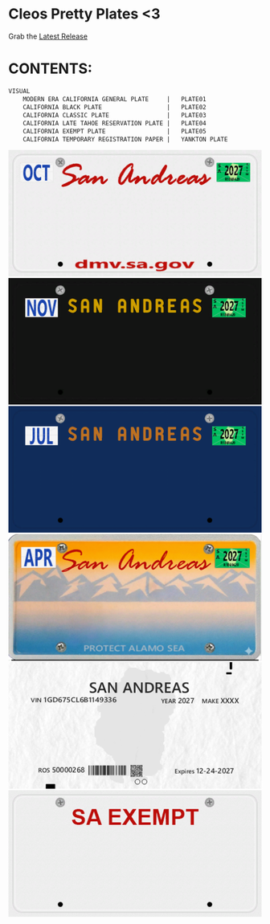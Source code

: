 # Cleos Pretty Plates &lt;3

Grab the [Latest Release](https://github.com/cmish00/CleosPrettyPlates/releases/latest)

# CONTENTS:
	VISUAL
		MODERN ERA CALIFORNIA GENERAL PLATE		|	PLATE01
		CALIFORNIA BLACK PLATE					|	PLATE02
		CALIFORNIA CLASSIC PLATE				|	PLATE03
		CALIFORNIA LATE TAHOE RESERVATION PLATE	|	PLATE04
		CALIFORNIA EXEMPT PLATE					|	PLATE05
		CALIFORNIA TEMPORARY REGISTRATION PAPER	|	YANKTON PLATE

![Cover Image](/assets/images/cover.png)
![Cover Image](/assets/images/cover2.png)
![Cover Image](/assets/images/cover3.png)
![Cover Image](/assets/images/cover4.png)
![Cover Image](/assets/images/cover5.png)
![Cover Image](/assets/images/cover6.png)
